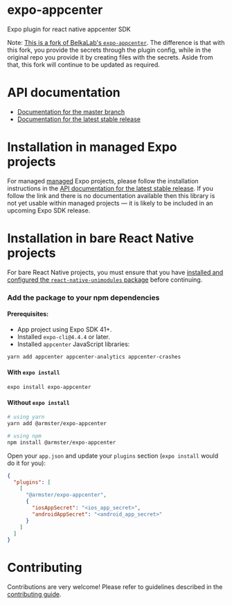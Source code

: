 # expo-appcenter

Expo plugin for react native appcenter SDK

Note: [This is a fork of BelkaLab's `expo-appcenter`](https://github.com/BelkaLab/expo-appcenter). The difference is that with this fork, you provide the secrets through the plugin config, while in the original repo you provide it by creating files with the secrets. Aside from that, this fork will continue to be updated as required.

# API documentation

- [Documentation for the master branch](https://github.com/expo/expo/blob/master/docs/pages/versions/unversioned/sdk/appcenter.md)
- [Documentation for the latest stable release](https://docs.expo.io/versions/latest/sdk/appcenter/)

# Installation in managed Expo projects

For managed [managed](https://docs.expo.io/versions/latest/introduction/managed-vs-bare/) Expo projects, please follow the installation instructions in the [API documentation for the latest stable release](#api-documentation). If you follow the link and there is no documentation available then this library is not yet usable within managed projects &mdash; it is likely to be included in an upcoming Expo SDK release.

# Installation in bare React Native projects

For bare React Native projects, you must ensure that you have [installed and configured the `react-native-unimodules` package](https://github.com/expo/expo/tree/master/packages/react-native-unimodules) before continuing.

### Add the package to your npm dependencies

#### Prerequisites:

- App project using Expo SDK 41+.
- Installed `expo-cli@4.4.4` or later.
- Installed `appcenter` JavaScript libraries:

```sh
yarn add appcenter appcenter-analytics appcenter-crashes
```

#### With `expo install`

```
expo install expo-appcenter
```

#### Without `expo install`

```sh
# using yarn
yarn add @armster/expo-appcenter

# using npm
npm install @armster/expo-appcenter
```

Open your `app.json` and update your `plugins` section (`expo install` would do it for you):

```json
{
  "plugins": [
    [
      "@armster/expo-appcenter",
      {
        "iosAppSecret": "<ios_app_secret>",
        "androidAppSecret": "<android_app_secret>"
      }
    ]
  ]
}
```

# Contributing

Contributions are very welcome! Please refer to guidelines described in the [contributing guide](https://github.com/expo/expo#contributing).
